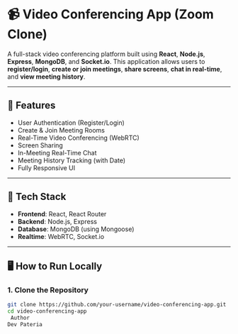 # 📹 Video Conferencing App (Zoom Clone)

A full-stack video conferencing platform built using **React**, **Node.js**, **Express**, **MongoDB**, and **Socket.io**. This application allows users to **register/login**, **create or join meetings**, **share screens**, **chat in real-time**, and **view meeting history**.

---

## 🚀 Features

- User Authentication (Register/Login)
- Create & Join Meeting Rooms
- Real-Time Video Conferencing (WebRTC)
- Screen Sharing
- In-Meeting Real-Time Chat
- Meeting History Tracking (with Date)
- Fully Responsive UI

---

## 🔧 Tech Stack

- **Frontend**: React, React Router
- **Backend**: Node.js, Express
- **Database**: MongoDB (using Mongoose)
- **Realtime**: WebRTC, Socket.io

---

## 🖥️ How to Run Locally

### 1. Clone the Repository

```bash
git clone https://github.com/your-username/video-conferencing-app.git
cd video-conferencing-app
 Author
Dev Pateria

